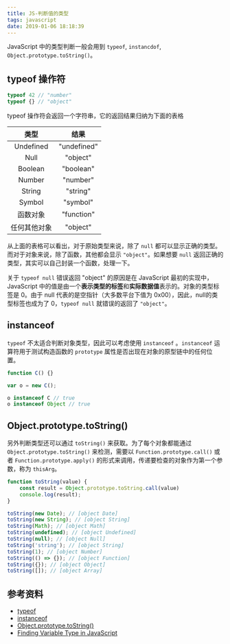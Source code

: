 ```yaml
---
title: JS-判断值的类型
tags: javascript
date: 2019-01-06 18:18:39
---
```


JavaScript 中的类型判断一般会用到 `typeof`, `instancdof`, `Object.prototype.toString()`。

## typeof 操作符

```js
typeof 42 // "number"
typeof {} // "object"
```

typeof 操作符会返回一个字符串，它的返回结果归纳为下面的表格

类型 | 结果
:---:|:---:
Undefined | "undefined"
Null | "object"
Boolean | "boolean"
Number | "number"
String | "string"
Symbol | "symbol"
函数对象 | "function"
任何其他对象 | "object"

从上面的表格可以看出，对于原始类型来说，除了 `null` 都可以显示正确的类型。而对于对象来说，除了函数，其他都会显示 `"object"`。如果想要 `null` 返回正确的类型，其实可以自己封装一个函数，处理一下。

关于 `typeof null` 错误返回 "object" 的原因是在 JavaScript 最初的实现中，JavaScript 中的值是由一个**表示类型的标签**和**实际数据值**表示的。对象的类型标签是 0。由于 null 代表的是空指针（大多数平台下值为 0x00），因此，null的类型标签也成为了 0，`typeof null` 就错误的返回了 `"object"`。

## instanceof

`typeof` 不太适合判断对象类型，因此可以考虑使用 `instanceof` 。`instanceof` 运算符用于测试构造函数的 `prototype` 属性是否出现在对象的原型链中的任何位置。

```js
function C() {}

var o = new C();

o instanceof C // true
o instanceof Object // true
```

## Object.prototype.toString()

另外判断类型还可以通过 `toString()` 来获取。为了每个对象都能通过 `Object.prototype.toString()` 来检测，需要以 `Function.prototype.call()` 或者 `Function.prototype.apply()` 的形式来调用，传递要检查的对象作为第一个参数，称为 `thisArg`。

```js
function toString(value) {
    const result = Object.prototype.toString.call(value)
    console.log(result);
}

toString(new Date); // [object Date]
toString(new String); // [object String]
toString(Math); // [object Math]
toString(undefined); // [object Undefined]
toString(null); // [object Null]
toString('string'); // [object String]
toString(1); // [object Number]
toString(() => {}); // [object Function]
toString({}); // [object Object]
toString([]); // [object Array]
```

## 参考资料

- [typeof](https://developer.mozilla.org/zh-CN/docs/Web/JavaScript/Reference/Operators/typeof)
- [instanceof](https://developer.mozilla.org/zh-CN/docs/Web/JavaScript/Reference/Operators/instanceof)
- [Object.prototype.toString()](https://developer.mozilla.org/zh-CN/docs/Web/JavaScript/Reference/Global_Objects/Object/toString)
- [Finding Variable Type in JavaScript](https://stackoverflow.com/a/20369089)

